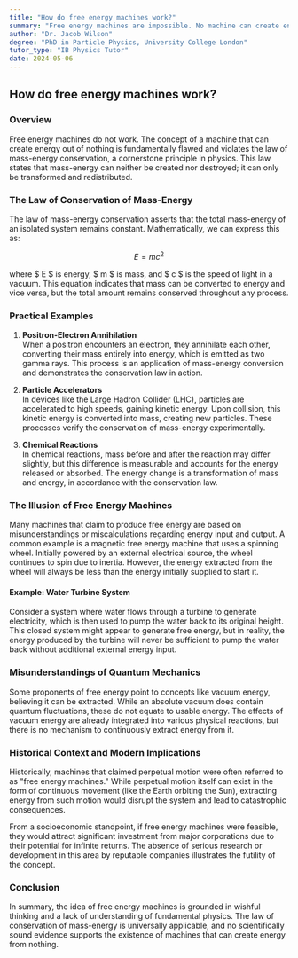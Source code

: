 ```yaml
---
title: "How do free energy machines work?"
summary: "Free energy machines are impossible. No machine can create energy from nothing as this violates the law of conservation of mass-energy. This law states that mass-energy can never be created or destroyed, only transformed. Numerous experiments, including particle accelerators and nuclear reactors, have consistently validated this law. Claims of free energy machines rely on misunderstandings of science, often misinterpreting concepts like vacuum energy or perpetual motion."
author: "Dr. Jacob Wilson"
degree: "PhD in Particle Physics, University College London"
tutor_type: "IB Physics Tutor"
date: 2024-05-06
---
```


## How do free energy machines work?

### Overview

Free energy machines do not work. The concept of a machine that can create energy out of nothing is fundamentally flawed and violates the law of mass-energy conservation, a cornerstone principle in physics. This law states that mass-energy can neither be created nor destroyed; it can only be transformed and redistributed. 

### The Law of Conservation of Mass-Energy

The law of mass-energy conservation asserts that the total mass-energy of an isolated system remains constant. Mathematically, we can express this as:

$$
E = mc^2
$$

where $ E $ is energy, $ m $ is mass, and $ c $ is the speed of light in a vacuum. This equation indicates that mass can be converted to energy and vice versa, but the total amount remains conserved throughout any process.

### Practical Examples

1. **Positron-Electron Annihilation**  
   When a positron encounters an electron, they annihilate each other, converting their mass entirely into energy, which is emitted as two gamma rays. This process is an application of mass-energy conversion and demonstrates the conservation law in action.

2. **Particle Accelerators**  
   In devices like the Large Hadron Collider (LHC), particles are accelerated to high speeds, gaining kinetic energy. Upon collision, this kinetic energy is converted into mass, creating new particles. These processes verify the conservation of mass-energy experimentally.

3. **Chemical Reactions**  
   In chemical reactions, mass before and after the reaction may differ slightly, but this difference is measurable and accounts for the energy released or absorbed. The energy change is a transformation of mass and energy, in accordance with the conservation law.

### The Illusion of Free Energy Machines

Many machines that claim to produce free energy are based on misunderstandings or miscalculations regarding energy input and output. A common example is a magnetic free energy machine that uses a spinning wheel. Initially powered by an external electrical source, the wheel continues to spin due to inertia. However, the energy extracted from the wheel will always be less than the energy initially supplied to start it.

#### Example: Water Turbine System

Consider a system where water flows through a turbine to generate electricity, which is then used to pump the water back to its original height. This closed system might appear to generate free energy, but in reality, the energy produced by the turbine will never be sufficient to pump the water back without additional external energy input.

### Misunderstandings of Quantum Mechanics

Some proponents of free energy point to concepts like vacuum energy, believing it can be extracted. While an absolute vacuum does contain quantum fluctuations, these do not equate to usable energy. The effects of vacuum energy are already integrated into various physical reactions, but there is no mechanism to continuously extract energy from it.

### Historical Context and Modern Implications

Historically, machines that claimed perpetual motion were often referred to as "free energy machines." While perpetual motion itself can exist in the form of continuous movement (like the Earth orbiting the Sun), extracting energy from such motion would disrupt the system and lead to catastrophic consequences.

From a socioeconomic standpoint, if free energy machines were feasible, they would attract significant investment from major corporations due to their potential for infinite returns. The absence of serious research or development in this area by reputable companies illustrates the futility of the concept.

### Conclusion

In summary, the idea of free energy machines is grounded in wishful thinking and a lack of understanding of fundamental physics. The law of conservation of mass-energy is universally applicable, and no scientifically sound evidence supports the existence of machines that can create energy from nothing.
    
